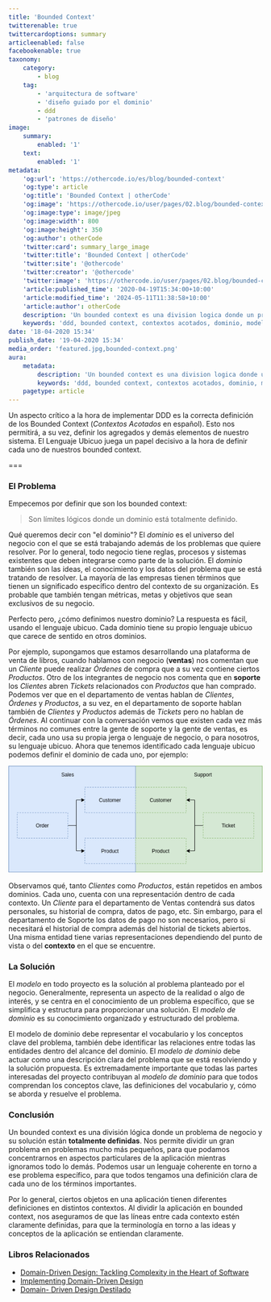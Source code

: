 ```yaml
---
title: 'Bounded Context'
twitterenable: true
twittercardoptions: summary
articleenabled: false
facebookenable: true
taxonomy:
    category:
        - blog
    tag:
        - 'arquitectura de software'
        - 'diseño guiado por el dominio'
        - ddd
        - 'patrones de diseño'
image:
    summary:
        enabled: '1'
    text:
        enabled: '1'
metadata:
    'og:url': 'https://othercode.io/es/blog/bounded-context'
    'og:type': article
    'og:title': 'Bounded Context | otherCode'
    'og:image': 'https://othercode.io/user/pages/02.blog/bounded-context/featured.jpg'
    'og:image:type': image/jpeg
    'og:image:width': 800
    'og:image:height': 350
    'og:author': otherCode
    'twitter:card': summary_large_image
    'twitter:title': 'Bounded Context | otherCode'
    'twitter:site': '@othercode'
    'twitter:creator': '@othercode'
    'twitter:image': 'https://othercode.io/user/pages/02.blog/bounded-context/featured.jpg'
    'article:published_time': '2020-04-19T15:34:00+10:00'
    'article:modified_time': '2024-05-11T11:38:58+10:00'
    'article:author': otherCode
    description: 'Un bounded context es una division logica donde un problema de negocio y su solucion estan totalmente definidas.'
    keywords: 'ddd, bounded context, contextos acotados, dominio, modelar dominio, domain model, model'
date: '18-04-2020 15:34'
publish_date: '19-04-2020 15:34'
media_order: 'featured.jpg,bounded-context.png'
aura:
    metadata:
        description: 'Un bounded context es una division logica donde un problema de negocio y su solucion estan totalmente definidas.'
        keywords: 'ddd, bounded context, contextos acotados, dominio, modelar dominio, domain model, model'
    pagetype: article
---
```


Un aspecto crítico a la hora de implementar DDD es la correcta definición de los Bounded Context (_Contextos Acotados_ en español). Esto nos permitirá, a su vez, definir los agregados y demás elementos de nuestro sistema. El Lenguaje Ubicuo juega un papel decisivo a la hora de definir cada uno de nuestros bounded context.

===

### El Problema 

Empecemos por definir que son los bounded context: 

> Son límites lógicos donde un dominio está totalmente definido. 

Qué queremos decir con "el dominio"? El _dominio_ es el universo del negocio con el que se está trabajando además de los problemas que quiere resolver. Por lo general, todo negocio tiene reglas, procesos y sistemas existentes que deben integrarse como parte de la solución. El _dominio_ también son las ideas, el conocimiento y los datos del problema que se está tratando de resolver. La mayoría de las empresas tienen términos que tienen un significado específico dentro del contexto de su organización. Es probable que también tengan métricas, metas y objetivos que sean exclusivos de su negocio. 

Perfecto pero, ¿cómo definimos nuestro dominio? La respuesta es fácil, usando el lenguaje ubicuo. Cada dominio tiene su propio lenguaje ubicuo que carece de sentido en otros dominios. 

Por ejemplo, supongamos que estamos desarrollando una plataforma de venta de libros, cuando hablamos con negocio (**ventas**) nos comentan que un _Cliente_ puede realizar _Órdenes_ de compra que a su vez contiene ciertos _Productos_. Otro de los integrantes de negocio nos comenta que en **soporte** los _Clientes_ abren _Tickets_ relacionados con _Productos_ que han comprado. Podemos ver que en el departamento de ventas hablan de _Clientes_, _Órdenes_ y _Productos_, a su vez, en el departamento de soporte hablan también de _Clientes_ y _Productos_ además de _Tickets_ pero no hablan de _Órdenes_. Al continuar con la conversación vemos que existen cada vez más términos no comunes entre la gente de soporte y la gente de ventas, es decir, cada uno usa su propia jerga o lenguaje de negocio, o para nosotros, su lenguaje ubicuo. Ahora que tenemos identificado cada lenguaje ubicuo podemos definir el dominio de cada uno, por ejemplo:

![bounded-context](bounded-context.png "bounded-context")

Observamos qué, tanto _Clientes_ como _Productos_, están repetidos en ambos dominios. Cada uno, cuenta con una representación dentro de cada contexto. Un _Cliente_ para el departamento de Ventas contendrá sus datos personales, su historial de compra, datos de pago, etc. Sin embargo, para el departamento de Soporte los datos de pago no son necesarios, pero si necesitará el historial de compra además del historial de tickets abiertos. Una misma entidad tiene varias representaciones dependiendo del punto de vista o del **contexto** en el que se encuentre. 

### La Solución 

El _modelo_ en todo proyecto es la solución al problema planteado por el negocio. Generalmente, representa un aspecto de la realidad o algo de interés, y se centra en el conocimiento de un problema específico, que se simplifica y estructura para proporcionar una solución. El _modelo de dominio_ es su conocimiento organizado y estructurado del problema. 

El modelo de dominio debe representar el vocabulario y los conceptos clave del problema, también debe identificar las relaciones entre todas las entidades dentro del alcance del dominio. El _modelo de dominio_ debe actuar como una descripción clara del problema que se está resolviendo y la solución propuesta. Es extremadamente importante que todas las partes interesadas del proyecto contribuyan al _modelo de dominio_ para que todos comprendan los conceptos clave, las definiciones del vocabulario y, cómo se aborda y resuelve el problema. 

### Conclusión 

Un bounded context es una división lógica donde un problema de negocio y su solución están **totalmente definidas**. Nos permite dividir un gran problema en problemas mucho más pequeños, para que podamos concentrarnos en aspectos particulares de la aplicación mientras ignoramos todo lo demás. Podemos usar un lenguaje coherente en torno a ese problema específico, para que todos tengamos una definición clara de cada uno de los términos importantes. 

Por lo general, ciertos objetos en una aplicación tienen diferentes definiciones en distintos contextos. Al dividir la aplicación en bounded context, nos aseguramos de que las líneas entre cada contexto estén claramente definidas, para que la terminología en torno a las ideas y conceptos de la aplicación se entiendan claramente. 

### Libros Relacionados 

- [Domain-Driven Design: Tackling Complexity in the Heart of Software](https://amzn.to/3cqJyT2) 
- [Implementing Domain-Driven Design](https://amzn.to/3evedjW) 
- [Domain- Driven Design Destilado](https://amzn.to/2RNv9sg)

